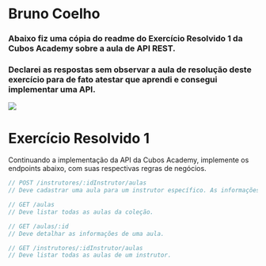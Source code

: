 # Bruno Coelho
### Abaixo fiz uma cópia do readme do Exercício Resolvido 1 da Cubos Academy sobre a aula de API REST.

### Declarei as respostas sem observar a aula de resolução deste exercício para de fato atestar que aprendi e consegui implementar uma API.

![](https://i.imgur.com/xG74tOh.png)

# Exercício Resolvido 1

Continuando a implementação da API da Cubos Academy, implemente os endpoints abaixo, com suas respectivas regras de negócios.

```javascript
// POST /instrutores/:idInstrutor/aulas
// Deve cadastrar uma aula para um instrutor específico. As informações da aula precisam ter, no mínimo, os campos titulo e descricao.

// GET /aulas
// Deve listar todas as aulas da coleção.

// GET /aulas/:id
// Deve detalhar as informações de uma aula.

// GET /instrutores/:idInstrutor/aulas
// Deve listar todas as aulas de um instrutor.
```